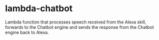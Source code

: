 # lambda-chatbot

Lambda function that processes speech received from the Alexa skill, forwards to the Chatbot engine and sends the response from the Chatbot engine back to Alexa.
